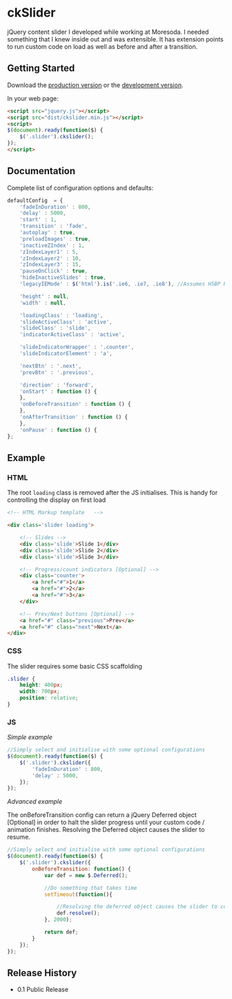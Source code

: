 # ckSlider

jQuery content slider I developed while working at Moresoda. I needed something that
 I knew inside out and was extensible. It has extension points to run custom code on load
 as well as before and after a transition.

## Getting Started
Download the [production version][min] or the [development version][max].

[min]: https://raw.github.com/ckimrie/ckslider/master/dist/ckslider.min.js
[max]: https://raw.github.com/ckimrie/ckslider/master/dist/ckslider.js

In your web page:

```html
<script src="jquery.js"></script>
<script src="dist/ckslider.min.js"></script>
<script>
$(document).ready(function($) {
	$('.slider').ckslider();
});
</script>
```

## Documentation

Complete list of configuration options and defaults:

```javascript
defaultConfig  = {
	'fadeInDuration' : 800,
	'delay' : 5000,
	'start' : 1,
	'transition' : 'fade',
	'autoplay' : true,
	'preloadImages' : true,
	'inactiveZIndex' : 1,
	'zIndexLayer1' : 5,
	'zIndexLayer2' : 10,
	'zIndexLayer3' : 15,
	'pauseOnClick' : true,
	'hideInactiveSlides' : true,
	'legacyIEMode' : $('html').is('.ie6, .ie7, .ie8'), //Assumes H5BP HTML tag class convention

	'height' : null,
	'width' : null,

	'loadingClass' : 'loading',
	'slideActiveClass' : 'active',
	'slideClass' : 'slide',
	'indicatorActiveClass' : 'active',

	'slideIndicatorWrapper' : '.counter',
	'slideIndicatorElement' : 'a',

	'nextBtn' : '.next',
	'prevBtn' : '.previous',

	'direction' : 'forward',
	'onStart' : function () {
	},
	'onBeforeTransition' : function () {
	},
	'onAfterTransition' : function () {
	},
	'onPause' : function () {
};
```

## Example

### HTML

The root `loading` class is removed after the JS initialises. This is handy for controlling the display on first load

```html
<!-- HTML Markup template 	-->

<div class='slider loading'>

	<!-- Slides -->
	<div class='slide'>Slide 1</div>
	<div class='slide'>Slide 2</div>
	<div class='slide'>Slide 3</div>

	<!-- Progress/count indicators [Optional] -->
	<div class='counter'>
		<a href="#">1</a>
		<a href="#">2</a>
		<a href="#">3</a>
	</div>

	<!-- Prev/Next buttons [Optional] -->
	<a href="#" class="previous">Prev</a>
	<a href="#" class="next">Next</a>
</div>
```

### CSS

The slider requires some basic CSS scaffolding

```css
.slider {
	height: 400px;
	width: 700px;
	position: relative;
}
```

### JS

_Simple example_

```javascript
//Simply select and initialise with some optional configurations
$(document).ready(function($) {
	$('.slider').ckslider({
		'fadeInDuration' : 800,
		'delay' : 5000,
	});
});
```

_Advanced example_

The onBeforeTransition config can return a jQuery Deferred object [Optional] in order to halt the slider progress until your custom
 code / animation finishes. Resolving the Deferred object causes the slider to resume.

```javascript
//Simply select and initialise with some optional configurations
$(document).ready(function($) {
	$('.slider').ckslider({
		onBeforeTransition: function() {
			var def = new $.Deferred();

			//Do something that takes time
			setTimeout(function(){

				//Resolving the deferred object causes the slider to continue as normal
				def.resolve();
			}, 2000);

			return def;
		}
	});
});
```

## Release History

* 0.1 Public Release
